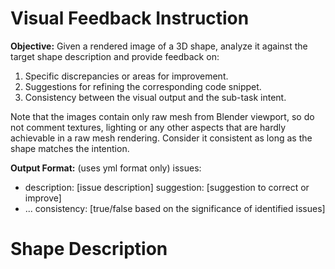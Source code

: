 # Visual Feedback Instruction

**Objective:** Given a rendered image of a 3D shape, analyze it against the target shape description and provide feedback on:
1. Specific discrepancies or areas for improvement.
2. Suggestions for refining the corresponding code snippet.
3. Consistency between the visual output and the sub-task intent.

Note that the images contain only raw mesh from Blender viewport, so do not comment textures, lighting or any other aspects that are hardly achievable in a raw mesh rendering. Consider it consistent as long as the shape matches the intention. 

**Output Format:** (uses yml format only)
issues: 
  - description: [issue description]
    suggestion: [suggestion to correct or improve]
  - ...
consistency: [true/false based on the significance of identified issues]

# Shape Description
